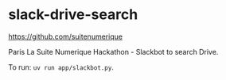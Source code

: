 # slack-drive-search

https://github.com/suitenumerique

Paris La Suite Numerique Hackathon - Slackbot to search Drive.


To run: `uv run app/slackbot.py`.
